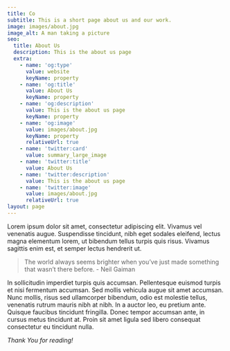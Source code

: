 ```yaml
---
title: Co
subtitle: This is a short page about us and our work.
image: images/about.jpg
image_alt: A man taking a picture
seo:
  title: About Us
  description: This is the about us page
  extra:
    - name: 'og:type'
      value: website
      keyName: property
    - name: 'og:title'
      value: About Us
      keyName: property
    - name: 'og:description'
      value: This is the about us page
      keyName: property
    - name: 'og:image'
      value: images/about.jpg
      keyName: property
      relativeUrl: true
    - name: 'twitter:card'
      value: summary_large_image
    - name: 'twitter:title'
      value: About Us
    - name: 'twitter:description'
      value: This is the about us page
    - name: 'twitter:image'
      value: images/about.jpg
      relativeUrl: true
layout: page
---
```


Lorem ipsum dolor sit amet, consectetur adipiscing elit. Vivamus vel venenatis augue. Suspendisse tincidunt, nibh eget sodales eleifend, lectus magna elementum lorem, ut bibendum tellus turpis quis risus. Vivamus sagittis enim est, et semper lectus hendrerit ut.

>The world always seems brighter when you’ve just made something that wasn’t there before. - Neil Gaiman

In sollicitudin imperdiet turpis quis accumsan. Pellentesque euismod turpis et nisi fermentum accumsan. Sed mollis vehicula augue sit amet accumsan. Nunc mollis, risus sed ullamcorper bibendum, odio est molestie tellus, venenatis rutrum mauris nibh at nibh. In a auctor leo, eu pretium ante. Quisque faucibus tincidunt fringilla. Donec tempor accumsan ante, in cursus metus tincidunt at. Proin sit amet ligula sed libero consequat consectetur eu tincidunt nulla. 

*Thank You for reading!*
